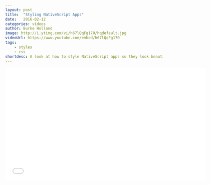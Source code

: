 ```yaml
---
layout: post
title:  "Styling NativeScript Apps"
date:   2016-02-12
categories: videos
author: Burke Holland
image: http://i.ytimg.com/vi/h67lQqFg170/hqdefault.jpg
videoUrl: https://www.youtube.com/embed/h67lQqFg170
tags: 
    - styles
    - css
shortdesc: A look at how to style NativeScript apps so they look beautimus. Based on the wonderful wonderful tutorial called 'NativeScript Beers'
---
```

<iframe width="640" height="360" src="{{ page.videoUrl }}" frameborder="0" allowfullscreen></iframe>
